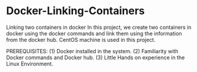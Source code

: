 # Docker-Linking-Containers
Linking two containers in docker 
In this project, we create two containers in docker using the docker commands and link them using the information from the docker hub. CentOS machine is used in this project.

PREREQUISITES:
(1) Docker installed in the system.
(2) Familiarity with Docker commands and Docker hub.
(3) Little Hands on experience in the Linux Environment.

